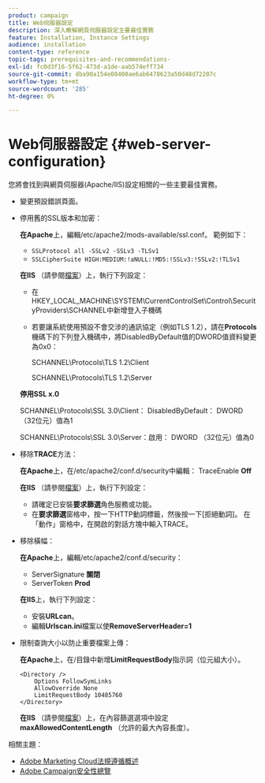 ```yaml
---
product: campaign
title: Web伺服器設定
description: 深入瞭解網頁伺服器設定主要最佳實務
feature: Installation, Instance Settings
audience: installation
content-type: reference
topic-tags: prerequisites-and-recommendations-
exl-id: fc0d3f16-5f62-473d-a1de-aab574eff734
source-git-commit: dba90a154e08400ae6ab6478623a50d48d72207c
workflow-type: tm+mt
source-wordcount: '285'
ht-degree: 0%

---
```


# Web伺服器設定 {#web-server-configuration}



您將會找到與網頁伺服器(Apache/IIS)設定相關的一些主要最佳實務。

* 變更預設錯誤頁面。

* 停用舊的SSL版本和加密：

  **在Apache**&#x200B;上，編輯/etc/apache2/mods-available/ssl.conf。 範例如下：

   * `SSLProtocol all -SSLv2 -SSLv3 -TLSv1`
   * `SSLCipherSuite HIGH:MEDIUM:!aNULL:!MD5:!SSLv3:!SSLv2:!TLSv1`

  **在IIS** （請參閱[檔案](https://support.microsoft.com/en-us/kb/245030)）上，執行下列設定：

   * 在HKEY_LOCAL_MACHINE\SYSTEM\CurrentControlSet\Control\SecurityProviders\SCHANNEL中新增登入子機碼
   * 若要讓系統使用預設不會交涉的通訊協定（例如TLS 1.2），請在&#x200B;**Protocols**&#x200B;機碼下的下列登入機碼中，將DisabledByDefault值的DWORD值資料變更為0x0：

     SCHANNEL\Protocols\TLS 1.2\Client

     SCHANNEL\Protocols\TLS 1.2\Server

  **停用SSL x.0**

  SCHANNEL\Protocols\SSL 3.0\Client： DisabledByDefault： DWORD （32位元）值為1

  SCHANNEL\Protocols\SSL 3.0\Server：啟用： DWORD （32位元）值為0

* 移除&#x200B;**TRACE**&#x200B;方法：

  **在Apache**&#x200B;上，在/etc/apache2/conf.d/security中編輯： TraceEnable **Off**

  **在IIS** （請參閱[檔案](https://www.iis.net/configreference/system.webserver/security/requestfiltering/verbs)）上，執行下列設定：

   * 請確定已安裝&#x200B;**要求篩選**&#x200B;角色服務或功能。
   * 在&#x200B;**要求篩選**&#x200B;窗格中，按一下HTTP動詞標籤，然後按一下[拒絕動詞]。 在「動作」窗格中，在開啟的對話方塊中輸入TRACE。

* 移除橫幅：

  **在Apache**&#x200B;上，編輯/etc/apache2/conf.d/security：

   * ServerSignature **關閉**
   * ServerToken **Prod**

  **在IIS**&#x200B;上，執行下列設定：

   * 安裝&#x200B;**URLcan**。
   * 編輯&#x200B;**Urlscan.ini**&#x200B;檔案以使&#x200B;**RemoveServerHeader=1**

* 限制查詢大小以防止重要檔案上傳：

  **在Apache**&#x200B;上，在/目錄中新增&#x200B;**LimitRequestBody**&#x200B;指示詞（位元組大小）。

  ```
  <Directory />
      Options FollowSymLinks
      AllowOverride None
      LimitRequestBody 10485760
  </Directory>
  ```

  **在IIS** （請參閱[檔案](https://www.iis.net/configreference/system.webserver/security/requestfiltering/requestlimits)）上，在內容篩選選項中設定&#x200B;**maxAllowedContentLength** （允許的最大內容長度）。

相關主題：

* [Adobe Marketing Cloud法規遵循概述](https://experienceleague.adobe.com/en/docs/experience-platform/landing/governance-privacy-security/overview#privacy)
* [Adobe Campaign安全性總覽](https://experienceleague.adobe.com/en/docs/experience-platform/landing/governance-privacy-security/overview#security)
